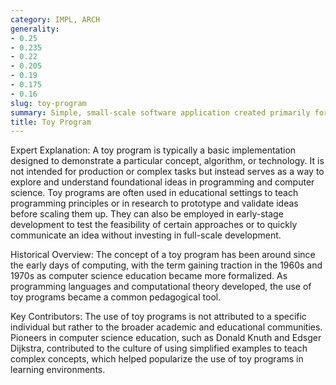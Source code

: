 ```yaml
---
category: IMPL, ARCH
generality:
- 0.25
- 0.235
- 0.22
- 0.205
- 0.19
- 0.175
- 0.16
slug: toy-program
summary: Simple, small-scale software application created primarily for educational purposes, testing, or proof of concept rather than for real-world use.
title: Toy Program
---
```


Expert Explanation:
A toy program is typically a basic implementation designed to demonstrate a particular concept, algorithm, or technology. It is not intended for production or complex tasks but instead serves as a way to explore and understand foundational ideas in programming and computer science. Toy programs are often used in educational settings to teach programming principles or in research to prototype and validate ideas before scaling them up. They can also be employed in early-stage development to test the feasibility of certain approaches or to quickly communicate an idea without investing in full-scale development.

Historical Overview:
The concept of a toy program has been around since the early days of computing, with the term gaining traction in the 1960s and 1970s as computer science education became more formalized. As programming languages and computational theory developed, the use of toy programs became a common pedagogical tool.

Key Contributors:
The use of toy programs is not attributed to a specific individual but rather to the broader academic and educational communities. Pioneers in computer science education, such as Donald Knuth and Edsger Dijkstra, contributed to the culture of using simplified examples to teach complex concepts, which helped popularize the use of toy programs in learning environments.